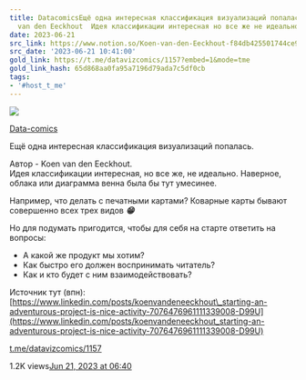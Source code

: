 ```yaml
---
title: DatacomicsЕщё одна интересная классификация визуализаций попалась  Автор  Koen
  van den Eeckhout  Идея классификации интересная но все же не идеально Н
date: 2023-06-21
src_link: https://www.notion.so/Koen-van-den-Eeckhout-f84db425501744ce9d27f2b43fc7fdc2
src_date: '2023-06-21 10:41:00'
gold_link: https://t.me/datavizcomics/1157?embed=1&mode=tme
gold_link_hash: 65d868aa0fa95a7196d79ada7c5df0cb
tags:
- '#host_t_me'
---
```




[*![](https://cdn4.cdn-telegram.org/file/ZYrUawaBV9xMsxbpRiA0Lxtn-fvEnGKGrXDCbOsObmSZLllwcLxGlwZ27Yyl5K9oaqQyoGZjb491_exHYLNclBnIT-UHgwzxShVioT6GFiZKULXgZKgfM0VgeBljLPYBzqZznRTL4OYvxnkqclpYUEBCISQSqsEYmZQ7RGlSUBNlR55tgLVtd0eyPFLmgLPkAhMcPnHprXaNMJ70LfHJUg8U6wrc92OzHQaPzA9oQsT0HRpcH_1_U0G8IZx7IIDkIWaqYFCGLrpIzelJDEhJNw7Bu3RweMbXKhVPEqZoEVMvRvJzPf-j0vau7mlG4KUsKhpEigRsavCoq0t3m5TtOw.jpg)*](https://t.me/datavizcomics)



[Data-comics](https://t.me/datavizcomics)

Ещё одна интересная классификация визуализаций попалась.  
  
Автор - Koen van den Eeckhout.   
Идея классификации интересная, но все же, не идеально. Наверное, облака или диаграмма венна была бы тут умесинее.   
  
Например, что делать с печатными картами? Коварные карты бывают совершенно всех трех видов ***😁***  
  
Но для подумать пригодится, чтобы для себя на старте ответить на вопросы:   
- А какой же продукт мы хотим?   
- Как быстро его должен воспринимать читатель?   
- Как и кто будет с ним взаимодействовать?  
  
Источник тут (впн):  
[https://www.linkedin.com/posts/koenvandeneeckhout\_starting-an-adventurous-project-is-nice-activity-7076476961111339008-D99U](https://www.linkedin.com/posts/koenvandeneeckhout_starting-an-adventurous-project-is-nice-activity-7076476961111339008-D99U)

[t.me/datavizcomics/1157](https://t.me/datavizcomics/1157)

1.2K views[Jun 21, 2023 at 06:40](https://t.me/datavizcomics/1157)